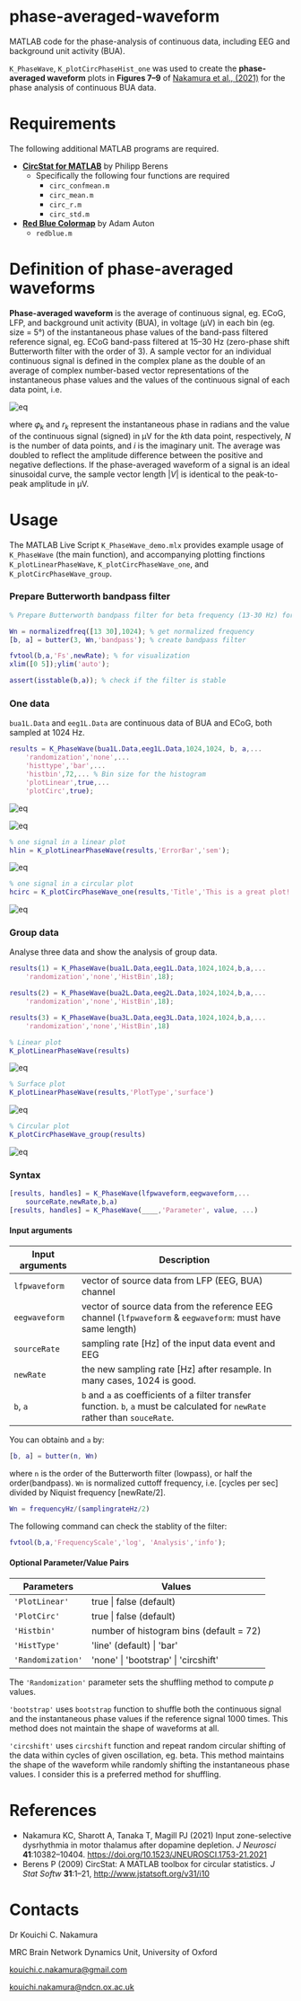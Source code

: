 # phase-averaged-waveform
MATLAB code for the phase-analysis of continuous data, including EEG and background unit activity (BUA).



`K_PhaseWave`, `K_plotCircPhaseHist_one` was used to create the **phase-averaged waveform** plots in **Figures 7–9** of [Nakamura et al., (2021)](https://doi.org/10.1523/JNEUROSCI.1753-21.2021) for the phase analysis of continuous BUA data. 





# Requirements

The following additional MATLAB programs are required.

- [**CircStat for MATLAB**](https://github.com/circstat/circstat-matlab) by Philipp Berens
    - Specifically the following four functions are required
        - `circ_confmean.m`
        - `circ_mean.m`
        - `circ_r.m`
        - `circ_std.m`
- [**Red Blue Colormap**](https://uk.mathworks.com/matlabcentral/fileexchange/25536-red-blue-colormap) by Adam Auton
    - `redblue.m`





# Definition of phase-averaged waveforms

**Phase-averaged waveform** is the average of continuous signal, eg. ECoG, LFP, and background unit activity (BUA), in voltage (μV) in each bin (eg. size = 5°) of the instantaneous phase values of the band-pass filtered reference signal, eg.  ECoG band-pass filtered at 15–30 Hz (zero-phase shift Butterworth filter with the order of 3). A sample vector for an individual continuous signal is defined in the complex plane as the double of an average of complex number-based vector representations of the instantaneous phase values and the values of the continuous signal of each data point, i.e. 

![eq](eq.png)

where 𝜑<sub>*k*</sub> and   *r<sub>k</sub>* represent the instantaneous phase in radians and the value of the continuous signal (signed) in μV for the *k*th data point, respectively, *N* is the number of data points, and *i* is the imaginary unit. The average was doubled to reflect the amplitude difference between the positive and negative deflections. If the phase-averaged waveform of a signal is an ideal sinusoidal curve, the sample vector length |*V*| is identical to the peak-to-peak amplitude in μV.



# Usage

The MATLAB Live Script `K_PhaseWave_demo.mlx` provides example usage of `K_PhaseWave` (the main function), and accompanying plotting finctions `K_plotLinearPhaseWave`, `K_plotCircPhaseWave_one`, and `K_plotCircPhaseWave_group`.

### Prepare Butterworth bandpass filter
```matlab
% Prepare Butterworth bandpass filter for beta frequency (13-30 Hz) for 1024 Hz data

Wn = normalizedfreq([13 30],1024); % get normalized frequency
[b, a] = butter(3, Wn,'bandpass'); % create bandpass filter

fvtool(b,a,'Fs',newRate); % for visualization
xlim([0 5]);ylim('auto');

assert(isstable(b,a)); % check if the filter is stable
```

### One data

`bua1L.Data` and `eeg1L.Data` are continuous data of BUA and ECoG, both sampled at 1024 Hz.

```matlab
results = K_PhaseWave(bua1L.Data,eeg1L.Data,1024,1024, b, a,...
    'randomization','none',...
    'histtype','bar',...
    'histbin',72,... % Bin size for the histogram
    'plotLinear',true,...
    'plotCirc',true);
```
![eq](bua1.png)

![eq](bua2.png)


```matlab
% one signal in a linear plot
hlin = K_plotLinearPhaseWave(results,'ErrorBar','sem');
```
![eq](bua3sem.png)


```matlab
% one signal in a circular plot
hcirc = K_plotCircPhaseWave_one(results,'Title','This is a great plot!');
```

![eq](bua4circ.png)


### Group data

Analyse three data and show the analysis of group data.

```matlab
results(1) = K_PhaseWave(bua1L.Data,eeg1L.Data,1024,1024,b,a,...
    'randomization','none','HistBin',18);

results(2) = K_PhaseWave(bua2L.Data,eeg2L.Data,1024,1024,b,a,...
    'randomization','none','HistBin',18);

results(3) = K_PhaseWave(bua3L.Data,eeg3L.Data,1024,1024,b,a,...
    'randomization','none','HistBin',18)

% Linear plot
K_plotLinearPhaseWave(results)
```
![eq](grp1.png)


```matlab
% Surface plot
K_plotLinearPhaseWave(results,'PlotType','surface')
```
![eq](grp2.png)


```matlab
% Circular plot
K_plotCircPhaseWave_group(results)

```
![eq](grp3.png)



### Syntax

```matlab
[results, handles] = K_PhaseWave(lfpwaveform,eegwaveform,...
    sourceRate,newRate,b,a)
[results, handles] = K_PhaseWave(____,'Parameter', value, ...)
```



#### Input arguments

| Input arguments | Description                                                  |
| --------------- | ------------------------------------------------------------ |
| `lfpwaveform`   | vector of source data from LFP (EEG, BUA) channel            |
| `eegwaveform`   | vector of source data from the reference EEG channel (`lfpwaveform` &  `eegwaveform`: must have same length) |
| `sourceRate`    | sampling rate [Hz] of the input data event and EEG           |
| `newRate`       | the new sampling rate [Hz] after resample. In many cases, 1024 is good. |
| `b`, `a`        | `b` and `a` as coefficients of a filter transfer function. `b`, `a` must be calculated for `newRate` rather than `souceRate`. |

 You can obtain`b` and `a` by:

```matlab
[b, a] = butter(n, Wn)
```

where `n` is the order of the Butterworth filter (lowpass), or half the order(bandpass). `Wn` is normalized cuttoff frequency, i.e. [cycles per sec] divided by Niquist frequency [newRate/2].

```matlab
Wn = frequencyHz/(samplingrateHz/2)
```

The following command can check the stablity of the filter:

```matlab
fvtool(b,a,'FrequencyScale','log', 'Analysis','info');
```

#### Optional Parameter/Value Pairs

| Parameters        | Values                                  |
| ----------------- | --------------------------------------- |
| `'PlotLinear'`    | true \| false (default)                 |
| `'PlotCirc'`      | true \| false (default)                 |
| `'Histbin'`       | number of histogram bins (default = 72) |
| `'HistType'`      | 'line' (default) \| 'bar'               |
| `'Randomization'` | 'none' \| 'bootstrap' \| 'circshift'    |

The `'Randomization'`  parameter sets the shuffling method to compute *p* values. 

`'bootstrap'` uses `bootstrap` function to shuffle both the continuous signal and the instantaneous phase values if the reference signal 1000 times. This method does not maintain the shape of waveforms at all.

`'circshift'` uses `circshift` function and repeat random circular shifting of the data within cycles of given oscillation, eg. beta. This method maintains the shape of the waveform while randomly shifting the instantaneous phase values. I consider this is a preferred method for shuffling.



# References

- Nakamura KC, Sharott A, Tanaka T, Magill PJ (2021) Input zone-selective dysrhythmia in motor thalamus after dopamine depletion. *J Neurosci* **41**:10382–10404. https://doi.org/10.1523/JNEUROSCI.1753-21.2021
- Berens P (2009) CircStat: A MATLAB toolbox for circular statistics. *J Stat Softw* **31**:1–21, http://www.jstatsoft.org/v31/i10



# Contacts

Dr Kouichi C. Nakamura

MRC Brain Network Dynamics Unit, University of Oxford

kouichi.c.nakamura@gmail.com

kouichi.nakamura@ndcn.ox.ac.uk





